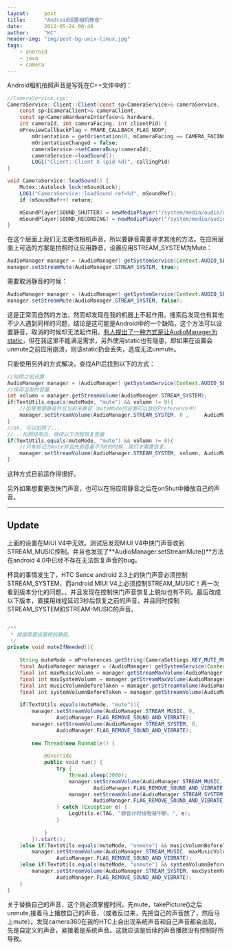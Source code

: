 ```yaml
---
layout:     post
title:      "Android设置相机静音"
date:       2012-05-24 00:48
author:     "KC"
header-img: "img/post-bg-unix-linux.jpg"
tags:
    - android
    - java
    - camera
---
```


Android相机拍照声音是写死在C++文件中的：

```java
//CameraService.cpp:
CameraService::Client::Client(const sp<CameraService>& cameraService,
    const sp<ICameraClient>& cameraClient,
    const sp<CameraHardwareInterface>& hardware,
    int cameraId, int cameraFacing, int clientPid) {
    mPreviewCallbackFlag = FRAME_CALLBACK_FLAG_NOOP;
        mOrientation = getOrientation(0, mCameraFacing == CAMERA_FACING_FRONT);
        mOrientationChanged = false;
        cameraService->setCameraBusy(cameraId);
        cameraService->loadSound();
        LOG1("Client::Client X (pid %d)", callingPid)
}

void CameraService::loadSound() {
    Mutex::Autolock lock(mSoundLock);
    LOG1("CameraService::loadSound ref=%d", mSoundRef);
    if (mSoundRef++) return;

    mSoundPlayer[SOUND_SHUTTER] = newMediaPlayer("/system/media/audio/ui/camera_click.ogg");
    mSoundPlayer[SOUND_RECORDING] = newMediaPlayer("/system/media/audio/ui/VideoRecord.ogg");
}
```

在这个层面上我们无法更改相机声音，所以要静音需要寻求其他的方法。在应用层面上可选的方案是拍照时让应用静音，设置应用STREAM_SYSTEM为Mute：

```java
AudioManager manager = (AudioManager) getSystemService(Context.AUDIO_SERVICE);
manager.setStreamMute(AudioManager.STREAM_SYSTEM, true);
```

需要取消静音的时候：

```java
AudioManager manager = (AudioManager) getSystemService(Context.AUDIO_SERVICE);
manager.setStreamMute(AudioManager.STREAM_SYSTEM, false);
```

这是正常而自然的方法，然而却发现在我的机器上不起作用。搜索后发现也有其他不少人遇到同样的问题，结论是这可能是Android中的一个缺陷，这个方法可以设置静音，取消的时候却无法起作用。[有人提出了一种方式是让AudioManager为static](http://stackoverflow.com/a/7929139/1413216)，但在我这里不能满足需求，另外使用static也有隐患，即如果在设置会unmute之前应用崩溃，则该static扔会丢失，造成无法unmute。

只能使用另外的方式解决，查找API后找到以下的方式：

```java
//拍照之前设置
AudioManager manager = (AudioManager) getSystemService(Context.AUDIO_SERVICE);
//保存当前的音量
int volumn = manager.getStreamVolume(AudioManager.STREAM_SYSTEM);
if(TextUtils.equals(muteMode, "mute") && volumn != 0){
    //如果需要静音并且当前未静音（muteMode的设置可以放在Preference中）
    manager.setStreamVolume(AudioManager.STREAM_SYSTEM, 0 ,     AudioManager.FLAG_REMOVE_SOUND_AND_VIBRATE);
}
//ok, 可以拍照了...
//...拍照结束后，继续以下流程恢复音量
if(TextUtils.equals(muteMode, "mute") && volumn != 0){
    //只有标记为mute并且先前音量不为0的时候，我们才需要恢复。
    manager.setStreamVolume(AudioManager.STREAM_SYSTEM, volumn, AudioManager.FLAG_ALLOW_RINGER_MODES);
}
```    

这种方式目前运作得很好。

另外如果想要更改快门声音，也可以在将应用静音之后在onShut中播放自己的声音。


---

## Update

上面的设置在MiUI V4中无效。测试后发现MiUI V4中快门声音收到STREAM_MUSIC控制。并且也发现了**AudioManager.setStreamMute()**方法在android 4.0中已经不存在无法恢复声音的bug。

杯具的事情发生了，HTC Sence android 2.3上的快门声音必须控制STREAM_SYSTEM，而android MIUI V4上必须控制STREAM_MUSIC！再一次看到版本分化的问题。。并且发现在控制快门声音恢复上貌似也有不同。最后改成以下版本，直接用线程延迟3秒后恢复之前的声音，并且同时控制STREAM_SYSTEM和STREAM-MUSIC的声音。

```java

/**
 * 根据需要设置相机静音。
 */
private void muteIfNeeded(){
    
    String muteMode = mPreferences.getString(CameraSettings.KEY_MUTE_MODE, "unmute");
    final AudioManager manager = (AudioManager) getSystemService(Context.AUDIO_SERVICE);
    final int maxMusicVolumn = manager.getStreamMaxVolume(AudioManager.STREAM_MUSIC);
    final int maxSystemVolumn = manager.getStreamMaxVolume(AudioManager.STREAM_SYSTEM);
    final int musicVolumnBeforeTaken = manager.getStreamVolume(AudioManager.STREAM_MUSIC);
    final int systemVolumnBeforeTaken = manager.getStreamVolume(AudioManager.STREAM_SYSTEM);
    
    if(TextUtils.equals(muteMode, "mute")){
        manager.setStreamVolume(AudioManager.STREAM_MUSIC, 0,
                AudioManager.FLAG_REMOVE_SOUND_AND_VIBRATE);
        manager.setStreamVolume(AudioManager.STREAM_SYSTEM, 0,
                AudioManager.FLAG_REMOVE_SOUND_AND_VIBRATE);
        
        new Thread(new Runnable() {
            
            @Override
            public void run() {
                try {
                    Thread.sleep(3000);
                    manager.setStreamVolume(AudioManager.STREAM_MUSIC, musicVolumnBeforeTaken,
                            AudioManager.FLAG_REMOVE_SOUND_AND_VIBRATE);
                    manager.setStreamVolume(AudioManager.STREAM_SYSTEM, systemVolumnBeforeTaken,
                            AudioManager.FLAG_REMOVE_SOUND_AND_VIBRATE);
                } catch (Exception e) {
                    LogUtils.e(TAG, "静音计时线程被中断。", e);
                }
                
            }
        }).start();
    }else if(TextUtils.equals(muteMode, "unmute") && musicVolumnBeforeTaken == 0){
        manager.setStreamVolume(AudioManager.STREAM_MUSIC, maxMusicVolumn,
                AudioManager.FLAG_REMOVE_SOUND_AND_VIBRATE);
    }else if(TextUtils.equals(muteMode, "unmute") && systemVolumnBeforeTaken == 0){
        manager.setStreamVolume(AudioManager.STREAM_SYSTEM, maxSystemVolumn,
                AudioManager.FLAG_REMOVE_SOUND_AND_VIBRATE);
    }
}
```

关于替换自己的声音，这个则必须掌握时间，先mute，takePicture()之后unmute,接着马上播放自己的声音，（或者反过来，先把自己的声音放了，然后马上mute）。发现camera360在我的HTC上会出现系统声音和自己声音都会出现，先是自定义的声音，紧接着是系统声音。这就应该是后续的声音播放没有控制好所导致。
